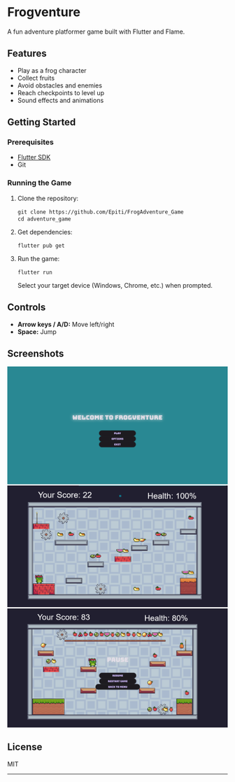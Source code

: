 # Frogventure

A fun adventure platformer game built with Flutter and Flame.

## Features

- Play as a frog character
- Collect fruits
- Avoid obstacles and enemies
- Reach checkpoints to level up
- Sound effects and animations

## Getting Started

### Prerequisites

- [Flutter SDK](https://flutter.dev/docs/get-started/install)
- Git

### Running the Game

1. Clone the repository:
   ```
   git clone https://github.com/Epiti/FrogAdventure_Game
   cd adventure_game
   ```

2. Get dependencies:
   ```
   flutter pub get
   ```

3. Run the game:
   ```
   flutter run
   ```
   Select your target device (Windows, Chrome, etc.) when prompted.

## Controls

- **Arrow keys / A/D:** Move left/right
- **Space:** Jump

## Screenshots

![Welcome to Frogventure](assets/screenshots/Screen1.png)
![Gameplay](assets/screenshots/Screen2.png)
![Main Menu ](assets/screenshots/Screen3.png)


## License

MIT

---

